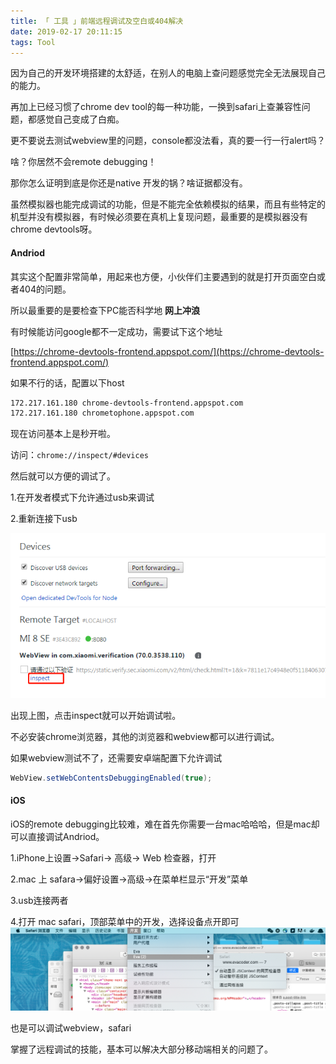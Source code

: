 ```yaml
---
title: 「 工具 」前端远程调试及空白或404解决
date: 2019-02-17 20:11:15
tags: Tool
---
```

因为自己的开发环境搭建的太舒适，在别人的电脑上查问题感觉完全无法展现自己的能力。

再加上已经习惯了chrome dev tool的每一种功能，一换到safari上查兼容性问题，都感觉自己变成了白痴。

更不要说去测试webview里的问题，console都没法看，真的要一行一行alert吗？

啥？你居然不会remote debugging！

那你怎么证明到底是你还是native 开发的锅？啥证据都没有。

虽然模拟器也能完成调试的功能，但是不能完全依赖模拟的结果，而且有些特定的机型并没有模拟器，有时候必须要在真机上复现问题，最重要的是模拟器没有chrome devtools呀。

<!-- more -->

#### Andriod
其实这个配置非常简单，用起来也方便，小伙伴们主要遇到的就是打开页面空白或者404的问题。

所以最重要的是要检查下PC能否科学地 **网上冲浪**

有时候能访问google都不一定成功，需要试下这个地址

[https://chrome-devtools-frontend.appspot.com/](https://chrome-devtools-frontend.appspot.com/)

如果不行的话，配置以下host

```bash
172.217.161.180 chrome-devtools-frontend.appspot.com
172.217.161.180 chrometophone.appspot.com
```

现在访问基本上是秒开啦。

访问：`chrome://inspect/#devices`

然后就可以方便的调试了。

1.在开发者模式下允许通过usb来调试

2.重新连接下usb

![](/images/remote_debugging1.png)

出现上图，点击inspect就可以开始调试啦。

不必安装chrome浏览器，其他的浏览器和webview都可以进行调试。

如果webview测试不了，还需要安卓端配置下允许调试

```java
WebView.setWebContentsDebuggingEnabled(true);
```

#### iOS
iOS的remote debugging比较难，难在首先你需要一台mac哈哈哈，但是mac却可以直接调试Andriod。

1.iPhone上设置->Safari-> 高级-> Web 检查器，打开

2.mac 上 safara->偏好设置->高级->在菜单栏显示“开发”菜单

3.usb连接两者

4.打开 mac safari，顶部菜单中的开发，选择设备点开即可
![](/images/remote_debugging2.png)

也是可以调试webview，safari

掌握了远程调试的技能，基本可以解决大部分移动端相关的问题了。
